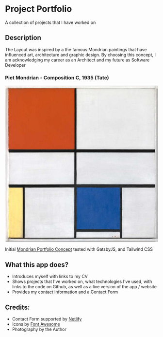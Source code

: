 # Project Portfolio

A collection of projects that I have worked on

## Description

The Layout was inspired by a the famous Mondrian paintings that have influenced art, architecture and graphic design. By choosing this concept, I am acknowledging my career as an Architect and my future as Software Developer

### Piet Mondrian - Composition C, 1935 (Tate)

![Piet Mondrian - Composition C, 1935](src/images/mondrian_composition_c.jpg)

Initial [Mondrian Portfolio Concept](https://mondrian-portfolio-concept.netlify.app/) tested with GatsbyJS, and Tailwind CSS

## What this app does?

- Introduces myself with links to my CV
- Shows projects that I've worked on, what technologies I've used, with links to the code on Github, as well as a live version of the app / website
- Provides my contact information and a Contact Form

## Credits:

- Contact Form supported by [Netlify](https://www.netlify.com/)
- Icons by [Font Awesome](https://fontawesome.com/)
- Photography by the Author
